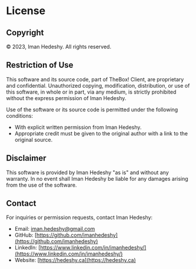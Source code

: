 # License

## Copyright

© 2023, Iman Hedeshy. All rights reserved.

## Restriction of Use

This software and its source code, part of TheBox! Client, are proprietary and confidential. Unauthorized copying, modification, distribution, or use of this software, in whole or in part, via any medium, is strictly prohibited without the express permission of Iman Hedeshy.

Use of the software or its source code is permitted under the following conditions:
- With explicit written permission from Iman Hedeshy.
- Appropriate credit must be given to the original author with a link to the original source.

## Disclaimer

This software is provided by Iman Hedeshy "as is" and without any warranty. In no event shall Iman Hedeshy be liable for any damages arising from the use of the software.

## Contact

For inquiries or permission requests, contact Iman Hedeshy:
- Email: [iman.hedeshy@gmail.com](mailto:iman.hedeshy@gmail.com)
- GitHub: [https://github.com/imanhedeshy](https://github.com/imanhedeshy)
- LinkedIn: [https://www.linkedin.com/in/imanhedeshy/](https://www.linkedin.com/in/imanhedeshy/)
- Website: [https://hedeshy.ca](https://hedeshy.ca)
